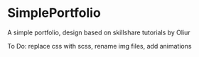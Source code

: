 # SimplePortfolio
A simple portfolio, design based on skillshare tutorials by Oliur

To Do:
replace css with scss,
rename img files,
add animations

